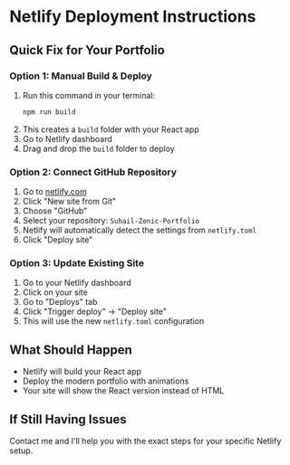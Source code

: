 # Netlify Deployment Instructions

## Quick Fix for Your Portfolio

### Option 1: Manual Build & Deploy
1. Run this command in your terminal:
   ```bash
   npm run build
   ```
2. This creates a `build` folder with your React app
3. Go to Netlify dashboard
4. Drag and drop the `build` folder to deploy

### Option 2: Connect GitHub Repository
1. Go to [netlify.com](https://netlify.com)
2. Click "New site from Git"
3. Choose "GitHub"
4. Select your repository: `Suhail-Zenic-Portfolio`
5. Netlify will automatically detect the settings from `netlify.toml`
6. Click "Deploy site"

### Option 3: Update Existing Site
1. Go to your Netlify dashboard
2. Click on your site
3. Go to "Deploys" tab
4. Click "Trigger deploy" → "Deploy site"
5. This will use the new `netlify.toml` configuration

## What Should Happen
- Netlify will build your React app
- Deploy the modern portfolio with animations
- Your site will show the React version instead of HTML

## If Still Having Issues
Contact me and I'll help you with the exact steps for your specific Netlify setup.
